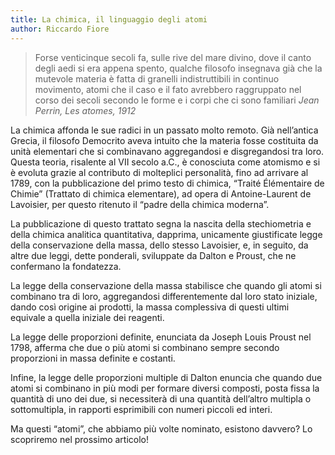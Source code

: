 ```yaml
---
title: La chimica, il linguaggio degli atomi
author: Riccardo Fiore
---
```


>Forse venticinque secoli fa, sulle rive del mare divino, dove il canto degli aedi si era appena spento, qualche filosofo insegnava già che la mutevole materia è fatta di granelli indistruttibili in continuo movimento, atomi che il caso e il fato avrebbero raggruppato nel corso dei secoli secondo le forme e i corpi che ci sono familiari
<cite>Jean Perrin, Les atomes, 1912</cite>

La chimica affonda le sue radici in un passato molto remoto. Già nell’antica Grecia, il filosofo Democrito aveva intuito che la materia fosse costituita da unità elementari che si combinavano aggregandosi e disgregandosi tra loro. Questa teoria, risalente al VII secolo a.C., è conosciuta come atomismo e si è evoluta grazie al contributo di molteplici personalità, fino ad arrivare al 1789, con la pubblicazione del primo testo di chimica, “Traité Élémentaire de Chimie” (Trattato di chimica elementare), ad opera di Antoine-Laurent de Lavoisier, per questo ritenuto il “padre della chimica moderna”.

La pubblicazione di questo trattato segna la nascita della stechiometria e della chimica analitica quantitativa, dapprima, unicamente giustificate legge della conservazione della massa, dello stesso Lavoisier, e, in seguito, da altre due leggi, dette ponderali, sviluppate da Dalton e Proust, che ne confermano la fondatezza.

La legge della conservazione della massa stabilisce che quando gli atomi si combinano tra di loro, aggregandosi differentemente dal loro stato iniziale, dando così origine ai prodotti, la massa complessiva di questi ultimi equivale a quella iniziale dei reagenti.

La legge delle proporzioni definite, enunciata da Joseph Louis Proust nel 1798, afferma che due o più atomi si combinano sempre secondo proporzioni in massa definite e costanti.

Infine, la legge delle proporzioni multiple di Dalton enuncia che quando due atomi si combinano in più modi per formare diversi composti, posta fissa la quantità di uno dei due, si necessiterà di una quantità dell’altro multipla o sottomultipla, in rapporti esprimibili con numeri piccoli ed interi.

Ma questi “atomi”, che abbiamo più volte nominato, esistono davvero? Lo scopriremo nel prossimo articolo!